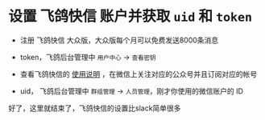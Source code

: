 # 设置 飞鸽快信 账户并获取 `uid` 和 `token`


* 注册 飞鸽快信 大众版，大众版每个月可以免费发送8000条消息

* token，飞鸽后台管理中 `用户中心` -> `查看密钥`

* 查看飞鸽快信的 [使用说明](https://u.ifeige.cn/docs/help.pdf) ，在微信上关注对应的公众号并且订阅对应的帐号

* uid， 飞鸽后台管理中 `群组管理` -> `人员管理`，刚才你使用的微信账户的 ID


好了，这里就结束了，飞鸽快信的设置比slack简单很多